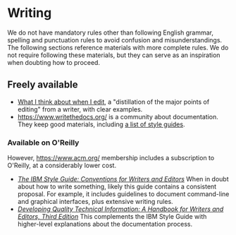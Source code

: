 # Writing

We do not have mandatory rules other than following English grammar, spelling and punctuation rules to avoid confusion and misunderstandings.
The following sections reference materials with more complete rules.
We do not require following these materials, but they can serve as an inspiration when doubting how to proceed.

## Freely available

* [What I think about when I edit](https://evaparish.com/blog/how-i-edit), a "distillation of the major points of editing" from a writer, with clear examples.
* <https://www.writethedocs.org/> is a community about documentation.
They keep good materials, including [a list of style guides][wtd-styleguides].

[wtd-styleguides]: https://www.writethedocs.org/guide/writing/style-guides/#sample-writing-guides "Write the Docs - Sample writing guides"

### Available on O'Reilly

However, <https://www.acm.org/> membership includes a subscription to O'Reilly, at a considerably lower cost.

* [_The IBM Style Guide: Conventions for Writers and Editors_][ibm]
  When in doubt about how to write something, likely this guide contains a consistent proposal.
  For example, it includes guidelines to document command-line and graphical interfaces, plus extensive writing rules.
* [_Developing Quality Technical Information: A Handbook for Writers and Editors, Third Edition_][ibm-quality]
  This complements the IBM Style Guide with higher-level explanations about the documentation process.

[ibm]: https://learning.oreilly.com/library/view/ibm-style-guide/9780132118989/
[ibm-quality]: https://learning.oreilly.com/library/view/developing-quality-technical/9780133119046/
